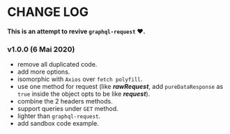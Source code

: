 # CHANGE LOG

**This is an attempt to revive `graphql-request` ❤️.**


### v1.0.0 (6 Mai 2020)
  - remove all duplicated code.
  - add more options.
  - isomorphic with `Axios` over `fetch polyfill`.
  - use one method for request (like __*rawRequest*__, add `pureDataResponse` as `true` inside the object opts to be like __*request*__).
  - combine the 2 headers methods.
  - support queries under `GET` method.
  - lighter than `graphql-request`.
  - add sandbox code example.
